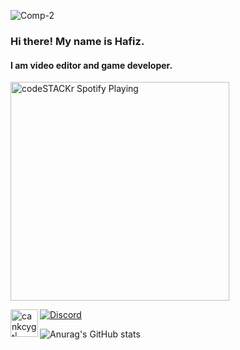 ![Comp-2](https://user-images.githubusercontent.com/47692331/183260871-c0d3b55e-aa2d-4754-ae20-6984c71e92bd.gif)
### Hi there! My name is Hafiz. 
#### I am video editor and game developer. 

[<img src="https://novatorem.cankcygt.vercel.app/api/spotify-playing" alt="codeSTACKr Spotify Playing" width="350" />](https://open.spotify.com/user/yrzokubhgb9peo4vg9ux6nvjw)

[![Discord](https://img.shields.io/discord/746155721392914442?color=%237289da&label=MY%20DISCORD&logo=Discord&style=for-the-badge)](https://discord.gg/mS4FdYd6rV)
[<img align="left" alt="cankcygt| Discord" width="44px" src="https://i.ibb.co/YtNhB1V/icons8-discord-new-logo-48.png" />](https://discord.gg/mS4FdYd6rV)

![Anurag's GitHub stats](https://github-readme-stats.vercel.app/api?username=HafizMehdiyev&show_icons=true&theme=radical)
